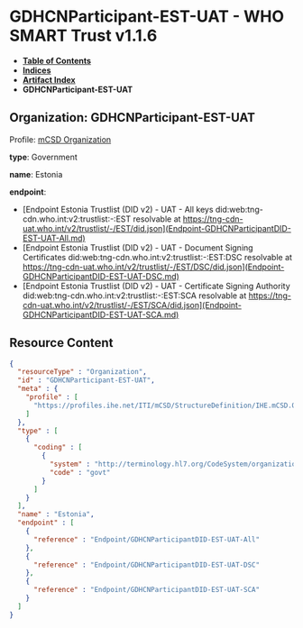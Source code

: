 # GDHCNParticipant-EST-UAT - WHO SMART Trust v1.1.6

* [**Table of Contents**](toc.md)
* [**Indices**](indices.md)
* [**Artifact Index**](artifacts.md)
* **GDHCNParticipant-EST-UAT**

## Organization: GDHCNParticipant-EST-UAT

Profile: [mCSD Organization](https://profiles.ihe.net/ITI/mCSD/4.0.0/StructureDefinition-IHE.mCSD.Organization.html)

**type**: Government

**name**: Estonia

**endpoint**: 

* [Endpoint Estonia Trustlist (DID v2) - UAT - All keys did:web:tng-cdn.who.int:v2:trustlist:-:EST resolvable at https://tng-cdn-uat.who.int/v2/trustlist/-/EST/did.json](Endpoint-GDHCNParticipantDID-EST-UAT-All.md)
* [Endpoint Estonia Trustlist (DID v2) - UAT - Document Signing Certificates did:web:tng-cdn.who.int:v2:trustlist:-:EST:DSC resolvable at https://tng-cdn-uat.who.int/v2/trustlist/-/EST/DSC/did.json](Endpoint-GDHCNParticipantDID-EST-UAT-DSC.md)
* [Endpoint Estonia Trustlist (DID v2) - UAT - Certificate Signing Authority did:web:tng-cdn.who.int:v2:trustlist:-:EST:SCA resolvable at https://tng-cdn-uat.who.int/v2/trustlist/-/EST/SCA/did.json](Endpoint-GDHCNParticipantDID-EST-UAT-SCA.md)



## Resource Content

```json
{
  "resourceType" : "Organization",
  "id" : "GDHCNParticipant-EST-UAT",
  "meta" : {
    "profile" : [
      "https://profiles.ihe.net/ITI/mCSD/StructureDefinition/IHE.mCSD.Organization"
    ]
  },
  "type" : [
    {
      "coding" : [
        {
          "system" : "http://terminology.hl7.org/CodeSystem/organization-type",
          "code" : "govt"
        }
      ]
    }
  ],
  "name" : "Estonia",
  "endpoint" : [
    {
      "reference" : "Endpoint/GDHCNParticipantDID-EST-UAT-All"
    },
    {
      "reference" : "Endpoint/GDHCNParticipantDID-EST-UAT-DSC"
    },
    {
      "reference" : "Endpoint/GDHCNParticipantDID-EST-UAT-SCA"
    }
  ]
}

```
